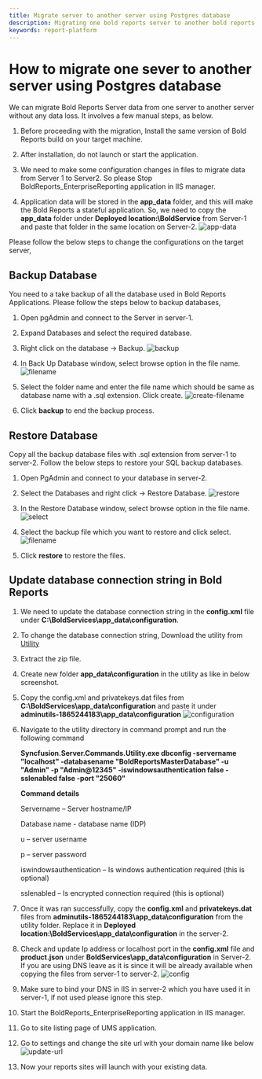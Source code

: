 ```yaml
---
title: Migrate server to another server using Postgres database
description: Migrating one bold reports server to another bold reports server using Postgres database in virtual machine.
keywords: report-platform 
---
```


# How to migrate one sever to another server using Postgres database

We can migrate Bold Reports Server data from one server to another server without any data loss. It involves a few manual steps, as below.

1. Before proceeding with the migration, Install the same version of Bold Reports build on your target machine.

2. After installation, do not launch or start the application.

3. We need to make some configuration changes in files to migrate data from Server 1 to Server2. So please Stop BoldReports_EnterpriseReporting application in IIS manager.

4. Application data will be stored in the **app\_data** folder, and this will make the Bold Reports a stateful application. So, we need to copy the **app\_data** folder under **Deployed location:\BoldService** from Server-1 and paste that folder in the same location on Server-2.
   ![app-data](/static/assets/on-premise/images/how-to/app-data.png)

Please follow the below steps to change the configurations on the target server,

## Backup Database

You need to a take backup of all the database used in Bold Reports Applications. Please follow the steps below to backup databases,

1. Open pgAdmin and connect to the Server in server-1.

2. Expand Databases and select the required database.

3. Right click on the database -> Backup.
   ![backup](/static/assets/on-premise/images/how-to/backup-pg.png)

4. In Back Up Database window, select browse option in the file name.
   ![filename](/static/assets/on-premise/images/how-to/backup-filename-pg.png)

5. Select the folder name and enter the file name which should be same as database name with a .sql extension. Click create.
   ![create-filename](/static/assets/on-premise/images/how-to/backup-file-cretae-pg.png)

6. Click **backup** to end the backup process.

## Restore Database

Copy all the backup database files with .sql extension from server-1 to server-2. Follow the below steps to restore your SQL backup databases.

1. Open PgAdmin and connect to your database in server-2.

2. Select the Databases and right click -> Restore Database.
   ![restore](/static/assets/on-premise/images/how-to/restore-pg.png)

3. In the Restore Database window, select browse option in the file name.
   ![select](/static/assets/on-premise/images/how-to/restore-select-pg.png)

4. Select the backup file which you want to restore and click select.
   ![filename](/static/assets/on-premise/images/how-to/restore-file-pg.png)

5. Click **restore** to restore the files.

## Update database connection string in Bold Reports

1. We need to update the database connection string in the **config.xml** file under **C:\BoldServices\app_data\configuration**.

2. To change the database connection string, Download the utility from [Utility](https://www.syncfusion.com/downloads/support/directtrac/general/ze/adminutils-1865244183)

3. Extract the zip file.

4. Create new folder **app_data\configuration** in the utility as like in below screenshot.

5. Copy the config.xml and privatekeys.dat files from
**C:\BoldServices\app_data\configuration** and paste it under **adminutils-1865244183\app_data\configuration**
   ![configuration](/static/assets/on-premise/images/how-to/utility-config-sql.png)

6. Navigate to the utility directory in command prompt and run the following command

   **Syncfusion.Server.Commands.Utility.exe dbconfig -servername "localhost" -databasename "BoldReportsMasterDatabase" -u "Admin" -p "Admin@12345" -iswindowsauthentication false -sslenabled false -port "25060"**

   **Command details**

   Servername – Server hostname/IP

   Database name -  database name (IDP)

   u – server username

   p – server password

   iswindowsauthentication – Is windows authentication required (this is optional)

   sslenabled – Is encrypted connection required (this is optional)

7. Once it was ran successfully, copy the **config.xml** and **privatekeys.dat** files from **adminutils-1865244183\app_data\configuration** from the utility folder. Replace it in **Deployed location:\BoldServices\app_data\configuration** in the server-2.

8. Check and update Ip address or localhost port in the **config.xml** file and **product.json** under **BoldServices\app_data\configuration** in Server-2. If you are using DNS leave as it is since it will be already available when copying the files from server-1 to server-2.
   ![config](/static/assets/on-premise/images/how-to/config-sql.png)

9. Make sure to bind your DNS in IIS in server-2 which you have used it in server-1, if not used please ignore this step.

10. Start the BoldReports_EnterpriseReporting application in IIS manager.

11. Go to site listing page of UMS application.

12. Go to settings and change the site url with your domain name like below
    ![update-url](/static/assets/on-premise/images/how-to/update-url-site.png)

13. Now your reports sites will launch with your existing data.
